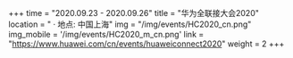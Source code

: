 +++ 
time = "2020.09.23 - 2020.09.26" 
title = "华为全联接大会2020" 
location = " · 地点: 中国上海" 
img = "/img/events/HC2020_cn.png" 
img_mobile = '/img/events/HC2020_m_cn.png'
link = "https://www.huawei.com/cn/events/huaweiconnect2020"
weight = 2
+++
